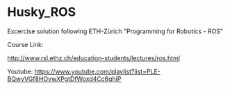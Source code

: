 # Husky_ROS

Excercise solution following ETH-Zürich "Programming for Robotics - ROS"

Course Link:

http://www.rsl.ethz.ch/education-students/lectures/ros.html

Youtube:
https://www.youtube.com/playlist?list=PLE-BQwvVGf8HOvwXPgtDfWoxd4Cc6ghiP

